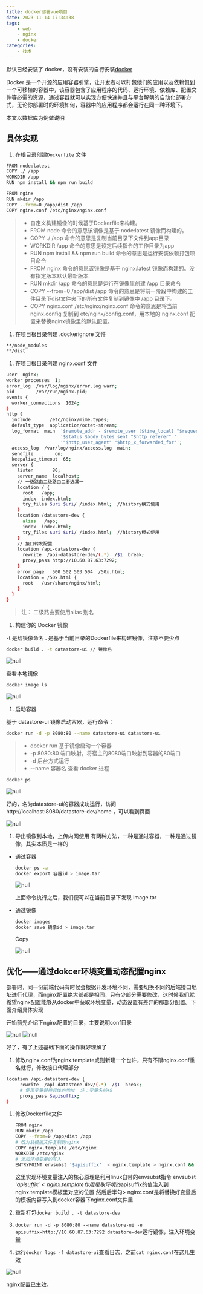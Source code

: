```yaml
---
title: docker部署vue项目
date: 2023-11-14 17:34:38
tags:
    - web
    - nginx
    - docker
categories:
    - 技术
---
```



默认已经安装了 docker，没有安装的自行安装[docker](https://www.docker.com/get-started/)

Docker 是一个开源的应用容器引擎，让开发者可以打包他们的应用以及依赖包到一个可移植的容器中，该容器包含了应用程序的代码、运行环境、依赖库、配置文件等必需的资源，通过容器就可以实现方便快速并且与平台解耦的自动化部署方式，无论你部署时的环境如何，容器中的应用程序都会运行在同一种环境下。

本文以数据库为例做说明

## 具体实现

1. 在根目录创建`Dockerfile` 文件

```bash
FROM node:latest
COPY ./ /app
WORKDIR /app
RUN npm install && npm run build

FROM nginx
RUN mkdir /app
COPY --from=0 /app/dist /app
COPY nginx.conf /etc/nginx/nginx.conf
```

<!-- more -->

> - 自定义构建镜像的时候基于Dockerfile来构建。
> - FROM node 命令的意思该镜像是基于 node:latest 镜像而构建的。
> - COPY ./ /app 命令的意思是复制当前目录下文件到app目录
> - WORKDIR /app 命令的意思是设定后续指令的工作目录为app
> - RUN npm install && npm run build 命令的意思是运行安装依赖打包项目命令
> - FROM nginx 命令的意思该镜像是基于 nginx:latest 镜像而构建的。没有指定版本默认最新版本
> - RUN mkdir /app 命令的意思是运行在镜像里创建 /app 目录命令
> - COPY --from=0 /app/dist /app 命令的意思是将前一阶段中构建的工件目录下dist文件夹下的所有文件复制到镜像中 /app 目录下。
> - COPY nginx.conf /etc/nginx/nginx.conf 命令的意思是将当前nginx.config 复制到 etc/nginx/config.conf，用本地的 nginx.conf 配置来替换nginx镜像里的默认配置。

1. 在项目根目录创建 .dockerignore 文件

```bash
**/node_modules
**/dist
```

1. 在项目根目录创建 nginx.conf 文件

```bash
user  nginx;
worker_processes  1;
error_log  /var/log/nginx/error.log warn;
pid        /var/run/nginx.pid;
events {
  worker_connections  1024;
}
http {
  include       /etc/nginx/mime.types;
  default_type  application/octet-stream;
  log_format  main  '$remote_addr - $remote_user [$time_local] "$request" '
                    '$status $body_bytes_sent "$http_referer" '
                    '"$http_user_agent" "$http_x_forwarded_for"';
  access_log  /var/log/nginx/access.log  main;
  sendfile        on;
  keepalive_timeout  65;
  server {
    listen       80;
    server_name  localhost;
    // 一级路由二级路由二者选其一
    location / {
      root   /app;
      index  index.html;
      try_files $uri $uri/ /index.html;  //history模式使用
    }
    location /datastore-dev {
      alias   /app;
      index  index.html;
      try_files $uri $uri/ /index.html;  //history模式使用
    }
    // 接口转发配置
    location /api-datastore-dev {
      rewrite  /api-datastore-dev/(.*)  /$1  break;
      proxy_pass http://10.60.87.63:7292;
    }
    error_page   500 502 503 504  /50x.html;
    location = /50x.html {
      root   /usr/share/nginx/html;
    }
  }
}
```

> 注： 二级路由要使用alias 别名

1. 构建你的 Docker 镜像

-t 是给镜像命名 . 是基于当前目录的Dockerfile来构建镜像，注意不要少点

```bash
docker build . -t datastore-ui // 镜像名
```

![null](https://s2.loli.net/2024/01/08/Qy1aOTLeSNJksZi.png)

查看本地镜像

```bash
docker image ls
```

![null](https://s2.loli.net/2024/01/08/k6ALc2aHIOz7Fmw.png)

1. 启动容器

基于 datastore-ui 镜像启动容器，运行命令：

```bash
docker run -d -p 8080:80 --name datastore-ui datastore-ui
```

> - docker run 基于镜像启动一个容器
> - -p 8080:80 端口映射，将宿主的8080端口映射到容器的80端口
> - -d 后台方式运行
> - --name 容器名 查看 docker 进程

```bash
docker ps
```

![null](https://s2.loli.net/2024/01/08/2rIdLDqSBw4Y8aO.png)

好的，名为datastore-ui的容器成功运行，访问 http://localhost:8080/datastore-dev/home ，可以看到页面

![null](https://s2.loli.net/2024/01/08/PaleZ6jJvRqS3Gm.png)

1. 导出镜像到本地，上传内网使用
   有两种方法，一种是通过容器，一种是通过镜像，其实本质是一样的

- 通过容器

  ```bash
  docker ps -a
  docker export 容器id > image.tar 
  ```

  ![null](https://s2.loli.net/2024/01/08/zqHw7dY4lycDngk.png)

  上面命令执行之后，我们便可以在当前目录下发现 image.tar

- 通过镜像

  ```bash
  docker images
  docker save 镜像id > image.tar
  ```

  Copy

  ![null](https://s2.loli.net/2024/01/08/TeGufsArjF3Eyt9.png)

## 优化——通过dokcer环境变量动态配置nginx

部署时，同一份前端代码有时候会根据开发环境不同，需要切换不同的后端接口地址进行代理，而nginx配置绝大部都是相同，只有少部分需要修改，这时候我们就希望nginx配置能够从docker中获取环境变量，动态设置有差异的那部分配置。下面介绍具体实现

开始前先介绍下nginx配置的目录，主要说明conf目录

![null](https://s2.loli.net/2024/01/08/musKLA6QW2tow5U.png)
![null](https://s2.loli.net/2024/01/08/UNqFXLh12KfovaS.png)

好了，有了上述基础下面的操作就好理解了

1. 修改nginx.conf为nginx.template或则新建一个也许，只有不跟nginx.conf重名就行，修改接口代理部分

```bash
location /api-datastore-dev {
     rewrite  /api-datastore-dev/(.*)  /$1  break;
     # 使用变量替换具体的地址  注：变量名前+$
     proxy_pass $apisuffix;
}
```

1. 修改Dockerfile文件

   ```bash
   FROM nginx
   RUN mkdir /app
   COPY --from=0 /app/dist /app
   # 改为从模板文件复制到nginx
   COPY nginx.template /etc/nginx
   WORKDIR /etc/nginx
   # 添加环境变量的写入
   ENTRYPOINT envsubst '$apisuffix'  < nginx.template > nginx.conf && cat nginx.conf && nginx -g 'daemon off;'
   ```

   这里实现环境变量注入的核心原理是利用linux自带的envsubst指令
   envsubst '$apisuffix' < nginx.template作用是取环境的$apisuffix的值注入到nginx.template模板里对应的位置
   然后后半句> nginx.conf是将替换好变量后的模板内容写入到docker容器下nginx.conf文件里

2. 重新打包`docker build . -t datastore-dev`

3. `docker run -d -p 8080:80 --name datastore-ui -e apisuffix=http://10.60.87.63:7292 datastore-dev`运行镜像，注入环境变量

4. 运行`docker logs -f datastore-ui`查看日志，之前`cat nginx.conf`在这儿生效

![null](https://s2.loli.net/2024/01/08/TtuF9ID64KvqwN7.png)

nginx配置已生效。
